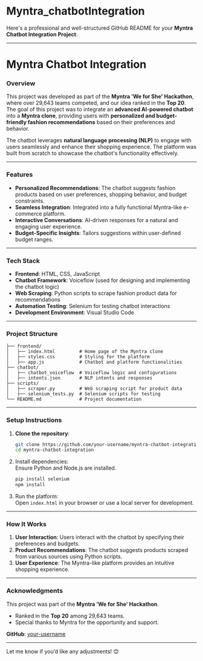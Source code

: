 # Myntra_chatbotIntegration
Here's a professional and well-structured GitHub README for your **Myntra Chatbot Integration Project**:  

---

# Myntra Chatbot Integration  

###  Overview 
This project was developed as part of the **Myntra 'We for She' Hackathon**, where over 29,643 teams competed, and our idea ranked in the **Top 20**.  
The goal of this project was to integrate an **advanced AI-powered chatbot** into a **Myntra clone**, providing users with **personalized and budget-friendly fashion recommendations** based on their preferences and behavior.  

The chatbot leverages **natural language processing (NLP)** to engage with users seamlessly and enhance their shopping experience. The platform was built from scratch to showcase the chatbot's functionality effectively.  

---

### Features  
- **Personalized Recommendations**: The chatbot suggests fashion products based on user preferences, shopping behavior, and budget constraints.  
- **Seamless Integration**: Integrated into a fully functional Myntra-like e-commerce platform.  
- **Interactive Conversations**: AI-driven responses for a natural and engaging user experience.  
- **Budget-Specific Insights**: Tailors suggestions within user-defined budget ranges.  

---

### Tech Stack
- **Frontend**: HTML, CSS, JavaScript  
- **Chatbot Framework**: Voiceflow (used for designing and implementing the chatbot logic)  
- **Web Scraping**: Python scripts to scrape fashion product data for recommendations  
- **Automation Testing**: Selenium for testing chatbot interactions  
- **Development Environment**: Visual Studio Code  

---

### Project Structure  
```plaintext
├── frontend/
│   ├── index.html         # Home page of the Myntra clone
│   ├── styles.css         # Styling for the platform
│   ├── app.js             # Chatbot and platform functionalities
├── chatbot/
│   ├── chatbot_voiceflow  # Voiceflow logic and configurations
│   ├── intents.json       # NLP intents and responses
├── scripts/
│   ├── scraper.py         # Web scraping script for product data
│   ├── selenium_tests.py  # Selenium scripts for testing
└── README.md              # Project documentation
```

---

### Setup Instructions  
1. **Clone the repository**:  
   ```bash
   git clone https://github.com/your-username/myntra-chatbot-integration.git
   cd myntra-chatbot-integration
   ```
2. Install dependencies:  
   Ensure Python and Node.js are installed.  
   ```bash
   pip install selenium
   npm install
   ```
3. Run the platform:  
   Open `index.html` in your browser or use a local server for development.  

---

### How It Works  
1. **User Interaction**: Users interact with the chatbot by specifying their preferences and budgets.  
2. **Product Recommendations**: The chatbot suggests products scraped from various sources using Python scripts.  
3. **User Experience**: The Myntra-like platform provides an intuitive shopping experience.  

---

### Acknowledgments 
This project was part of the **Myntra 'We for She' Hackathon**.  
- Ranked in the **Top 20** among 29,643 teams.  
- Special thanks to Myntra for the opportunity and support.  


**GitHub**: [your-username](https://github.com/your-username)  

---

Let me know if you’d like any adjustments! 😊
